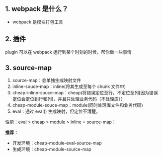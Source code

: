 ## 1. webpack 是什么？

* webpack 是模块打包工具



## 2. 插件

plugin 可以在 webpack 运行到某个时刻的时候，帮你做一些事情



## 3. source-map

1. source-map：会单独生成映射文件
2. inline-souce-map：inline(将其生成至每个 chunk 文件中)
3. cheap-inline-souce-map：cheap(将错误定位至行，不定位至列[因为错误定位会定位到行和列]，并且只处理业务代码（不处理库））
4. cheap-module-souce-map：module(同时处理库文件和业务代码)
5. eval：通过 eval() 生成映射，但定位不清楚。

性能：eval > cheap > module > inline = source-map；

**推荐：**

* 开发环境：cheap-module-eval-source-map
* 生成环境：cheap-module-source-map